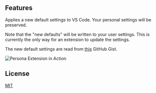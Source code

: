 ## Features

Applies a new default settings to VS Code. Your personal settings will be preserved.

Note that the "new defaults" will be written to your user settings. This is currently the only way for an extension to update the settings.

The new default settings are read from [this](https://gist.github.com/chrmarti/eafc6c48f8de6a6f4703ad4f4697cb53) GitHub Gist.

![Persona Extension in Action](images/in_action.gif)

## License

[MIT](LICENSE)
